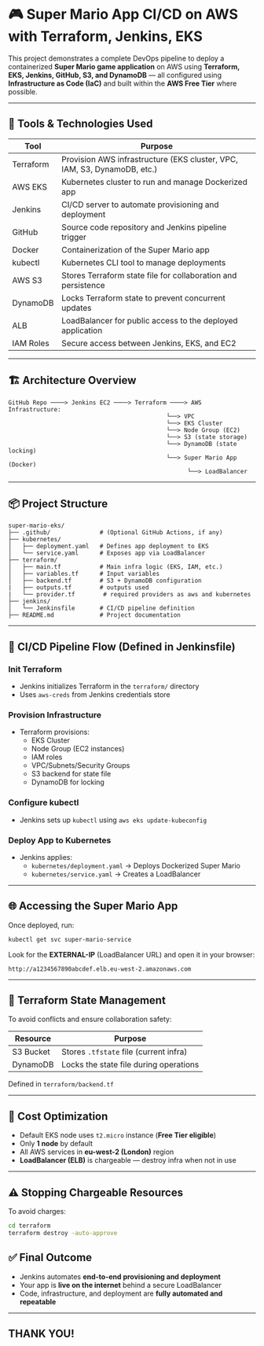 # 🎮 Super Mario App CI/CD on AWS with Terraform, Jenkins, EKS

This project demonstrates a complete DevOps pipeline to deploy a containerized **Super Mario game application** on AWS using **Terraform, EKS, Jenkins, GitHub, S3, and DynamoDB** — all configured using **Infrastructure as Code (IaC)** and built within the **AWS Free Tier** where possible.

---

## 🧰 Tools & Technologies Used

| Tool         | Purpose                                                                 |
|--------------|-------------------------------------------------------------------------|
| Terraform    | Provision AWS infrastructure (EKS cluster, VPC, IAM, S3, DynamoDB, etc.)|
| AWS EKS      | Kubernetes cluster to run and manage Dockerized app                    |
| Jenkins      | CI/CD server to automate provisioning and deployment                   |
| GitHub       | Source code repository and Jenkins pipeline trigger                    |
| Docker       | Containerization of the Super Mario app                                |
| kubectl      | Kubernetes CLI tool to manage deployments                              |
| AWS S3       | Stores Terraform state file for collaboration and persistence          |
| DynamoDB     | Locks Terraform state to prevent concurrent updates                    |
| ALB          | LoadBalancer for public access to the deployed application             |
| IAM Roles    | Secure access between Jenkins, EKS, and EC2                            |

---

## 🏗️ Architecture Overview

```
GitHub Repo ────> Jenkins EC2 ────> Terraform ────> AWS Infrastructure:
                                             └──> VPC
                                             └──> EKS Cluster
                                             └──> Node Group (EC2)
                                             └──> S3 (state storage)
                                             └──> DynamoDB (state locking)
                                             └──> Super Mario App (Docker)
                                                   └──> LoadBalancer
```

---

## 📦 Project Structure

```
super-mario-eks/
├── .github/              # (Optional GitHub Actions, if any)
├── kubernetes/
│   ├── deployment.yaml   # Defines app deployment to EKS
│   └── service.yaml      # Exposes app via LoadBalancer
├── terraform/
│   ├── main.tf           # Main infra logic (EKS, IAM, etc.)
│   ├── variables.tf      # Input variables
│   ├── backend.tf        # S3 + DynamoDB configuration
|   ├── outputs.tf        # outputs used 
|   └── provider.tf        # required providers as aws and kubernetes
├── jenkins/              
│   └── Jenkinsfile       # CI/CD pipeline definition
├── README.md             # Project documentation
```

---

## 🚀 CI/CD Pipeline Flow (Defined in Jenkinsfile)

### Init Terraform
- Jenkins initializes Terraform in the `terraform/` directory
- Uses `aws-creds` from Jenkins credentials store

### Provision Infrastructure
- Terraform provisions:
  - EKS Cluster
  - Node Group (EC2 instances)
  - IAM roles
  - VPC/Subnets/Security Groups
  - S3 backend for state file
  - DynamoDB for locking

### Configure kubectl
- Jenkins sets up `kubectl` using `aws eks update-kubeconfig`

### Deploy App to Kubernetes
- Jenkins applies:
  - `kubernetes/deployment.yaml` → Deploys Dockerized Super Mario
  - `kubernetes/service.yaml` → Creates a LoadBalancer

---

## 🌐 Accessing the Super Mario App

Once deployed, run:

```bash
kubectl get svc super-mario-service
```

Look for the **EXTERNAL-IP** (LoadBalancer URL) and open it in your browser:

```
http://a1234567890abcdef.elb.eu-west-2.amazonaws.com
```

---

## 💾 Terraform State Management

To avoid conflicts and ensure collaboration safety:

| Resource     | Purpose                                  |
|--------------|-------------------------------------------|
| S3 Bucket    | Stores `.tfstate` file (current infra)    |
| DynamoDB     | Locks the state file during operations    |

Defined in `terraform/backend.tf`

---

## 💸 Cost Optimization

- Default EKS node uses `t2.micro` instance (**Free Tier eligible**)
- Only **1 node** by default
- All AWS services in **eu-west-2 (London)** region
- **LoadBalancer (ELB)** is chargeable — destroy infra when not in use

---

## ⚠️ Stopping Chargeable Resources

To avoid charges:

```bash
cd terraform
terraform destroy -auto-approve
```


## ✅ Final Outcome

- Jenkins automates **end-to-end provisioning and deployment**
- Your app is **live on the internet** behind a secure LoadBalancer
- Code, infrastructure, and deployment are **fully automated and repeatable**

---

## THANK YOU!

